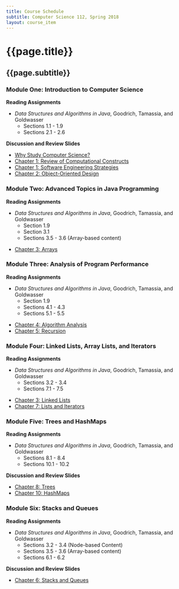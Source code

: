 ```yaml
---
title: Course Schedule
subtitle: Computer Science 112, Spring 2018
layout: course_item
---
```


# {{page.title}}
## {{page.subtitle}}

### Module One: Introduction to Computer Science

**Reading Assignments**

- <em>Data Structures and Algorithms in Java</em>, Goodrich, Tamassia, and Goldwasser
  - Sections 1.1 - 1.9
  - Sections 2.1 - 2.6

**Discussion and Review Slides**

<ul>

<li> <a target="_blank" href ="{{site.baseurl}}teaching/cs112S2018/provide/slides/cs112_whystudycomputerscience.html">Why Study Computer Science?</a>
<li> <a target="_blank" href ="{{site.baseurl}}teaching/cs112S2018/provide/slides/cs112_chapter1.html">Chapter 1: Review of Computational Constructs</a>
<li> <a target="_blank" href ="{{site.baseurl}}teaching/cs112S2018/provide/slides/cs112_chapter1_sd.html">Chapter 1: Software Engineering Strategies</a>
<li> <a target="_blank" href ="{{site.baseurl}}teaching/cs112S2018/provide/slides/cs112_chapter2.html">Chapter 2: Object-Oriented Design</a>

</ul>

### Module Two: Advanced Topics in Java Programming

**Reading Assignments**

- <em>Data Structures and Algorithms in Java</em>, Goodrich, Tamassia, and Goldwasser
    - Section 1.9
    - Section 3.1
    - Sections 3.5 - 3.6 (Array-based content)

<ul>

<li> <a target="_blank" href ="{{site.baseurl}}teaching/cs112S2018/provide/slides/cs112_chapter3.html">Chapter 3: Arrays</a>

</ul>

### Module Three: Analysis of Program Performance

**Reading Assignments**

- <em>Data Structures and Algorithms in Java</em>, Goodrich, Tamassia, and Goldwasser
    - Section 1.9
    - Sections 4.1 - 4.3
    - Sections 5.1 - 5.5

<ul>

<li> <a target="_blank" href ="{{site.baseurl}}teaching/cs112S2018/provide/slides/cs112_chapter4.html">Chapter 4: Algorithm Analysis</a>
<li> <a target="_blank" href ="{{site.baseurl}}teaching/cs112S2018/provide/slides/cs112_chapter5.html">Chapter 5: Recursion</a>

</ul>

### Module Four: Linked Lists, Array Lists, and Iterators

**Reading Assignments**

- <em>Data Structures and Algorithms in Java</em>, Goodrich, Tamassia, and Goldwasser
    - Sections 3.2 - 3.4
    - Sections 7.1 - 7.5

<ul>

<li> <a target="_blank" href ="{{site.baseurl}}teaching/cs112S2018/provide/slides/cs112_chapter3_ll.html">Chapter 3: Linked Lists</a>
<li> <a target="_blank" href ="{{site.baseurl}}teaching/cs112S2018/provide/slides/cs112_chapter7.html">Chapter 7: Lists and Iterators</a>

</ul>

### Module Five: Trees and HashMaps

**Reading Assignments**

- <em>Data Structures and Algorithms in Java</em>, Goodrich, Tamassia, and Goldwasser
    - Sections 8.1 - 8.4
    - Sections 10.1 - 10.2

**Discussion and Review Slides**

<ul>

<li> <a target="_blank" href ="{{site.baseurl}}teaching/cs112S2018/provide/slides/cs112_chapter8.html">Chapter 8: Trees</a>
<li> <a target="_blank" href ="{{site.baseurl}}teaching/cs112S2018/provide/slides/cs112_chapter10.html">Chapter 10: HashMaps</a>

</ul>

### Module Six: Stacks and Queues

**Reading Assignments**

- <em>Data Structures and Algorithms in Java</em>, Goodrich, Tamassia, and Goldwasser
    - Sections 3.2 - 3.4 (Node-based Content)
    - Sections 3.5 - 3.6 (Array-based content)
    - Sections 6.1 - 6.2

**Discussion and Review Slides**

<ul>

<li> <a target="_blank" href ="{{site.baseurl}}teaching/cs112S2018/provide/slides/cs112_chapter6.html">Chapter 6: Stacks and Queues</a>

</ul>
